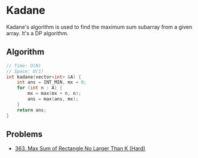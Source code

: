# Kadane

Kadane's algorithm is used to find the maximum sum subarray from a given array. It's a DP algorithm.

## Algorithm

```cpp
// Time: O(N)
// Space: O(1)
int kadane(vector<int> &A) {
    int ans = INT_MIN, mx = 0;
    for (int n : A) {
        mx = max(mx + n, n);
        ans = max(ans, mx);
    }
    return ans;
}
```

## Problems

* [363. Max Sum of Rectangle No Larger Than K (Hard)](https://leetcode.com/problems/max-sum-of-rectangle-no-larger-than-k/solution/)